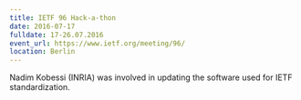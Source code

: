 ```yaml
---
title: IETF 96 Hack-a-thon
date: 2016-07-17
fulldate: 17-26.07.2016
event_url: https://www.ietf.org/meeting/96/
location: Berlin
---
```


Nadim Kobessi (INRIA) was involved in updating the software used for IETF standardization.
